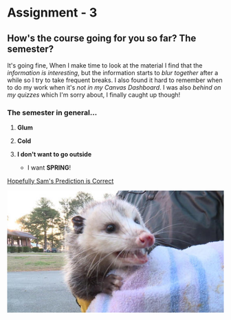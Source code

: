 # <h1> Assignment - 3
## <h2> How's the course going for you so far? The semester?

It's going fine, When I make time to look at the material I find that the *information is interesting*, but the information starts to *blur together* after a while so I try to take frequent breaks. I also found it hard to remember when to do my work when it's *not in my Canvas Dashboard*. I was also *behind on my quizzes* which I'm sorry about, I finally caught up though!

### The semester in general...
1. **Glum**
2. **Cold**
3. **I don't want to go outside**

   - I want **SPRING**!

[Hopefully Sam's Prediction is Correct](https://www.waff.com/2025/01/31/sand-mountain-sam-predicts-an-early-spring-2025/)

![Sam's Picture](https://github.com/Chloe-Kujawa/MART341-WebDesign/blob/main/WebDesignHomework/Assignment3/sam.jpg)
